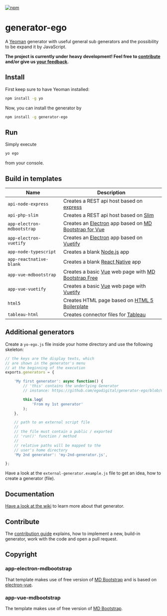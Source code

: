 [![npm](https://img.shields.io/npm/v/generator-ego.svg)](https://www.npmjs.com/package/generator-ego)

# generator-ego

A [Yeoman](http://yeoman.io/) generator with useful general sub generators and the possibility to be expand it by JavaScript. 

**The project is currently under heavy development! Feel free to [contribute](#contribute) and/or give us [your feedback](https://github.com/egodigital/generator-ego/issues).**

## Install

First keep sure to have Yeoman installed:

```bash
npm install -g yo
```

Now, you can install the generator by

```bash
npm install -g generator-ego
```

## Run

Simply execute

```bash
yo ego
```

from your console.

## Build in templates

| Name  | Description |
| ------------- | ------------- |
| `api-node-express` | Creates a REST api host based on [express](https://www.npmjs.com/package/express) |
| `api-php-slim` | Creates a REST api host based on [Slim](https://www.slimframework.com/) |
| `app-electron-mdbootstrap` | Creates an [Electron](https://github.com/SimulatedGREG/electron-vue) app based on [MD Bootstrap for Vue](https://mdbootstrap.com/docs/vue/) |
| `app-electron-vuetify` | Creates an [Electron](https://electronjs.org/) app based on [Vuetify](https://vuetifyjs.com/) |
| `app-node-typescript` | Creates a blank [Node.js](https://nodejs.org/) app |
| `app-reactnative-blank` | Creates a blank [React Native](https://facebook.github.io/react-native/) app |
| `app-vue-mdbootstrap` | Creates a basic [Vue](https://vuejs.org/) web page with [MD Bootstrap Free](https://mdbootstrap.com/docs/vue/) |
| `app-vue-vuetify` | Creates a basic [Vue](https://vuejs.org/) web page with [Vuetify](https://vuetifyjs.com/) |
| `html5` | Creates HTML page based on [HTML 5 Boilerplate](https://html5boilerplate.com/) |
| `tableau-html` | Creates connector files for [Tableau](https://www.tableau.com/) |

## Additional generators

Create a `yo-ego.js` file inside your home directory and use the following skeleton:

```javascript
// the keys are the display texts, which 
// are shown in the generator's menu
// at the beginning of the execution
exports.generators = {

    'My first generator': async function() {
        // 'this' contains the underlying Generator
        // instance: https://github.com/egodigital/generator-ego/blob/master/generators/app/index.js

        this.log(
            'From my 1st generator'
        );
    },

    // path to an external script file
    // 
    // the file must contain a public / exported
    // 'run()' function / method
    // 
    // relative paths will be mapped to the
    // user's home directory
    'My 2nd generator': 'my-2nd-generator.js',

};
```

Have a look at the `external-generator.example.js` file to get an idea, how to create a generator (file).

## Documentation

[Have a look at the wiki](https://github.com/egodigital/generator-ego/wiki) to learn more about that generator.

## Contribute

The [contribution guide](./CONTRIBUTION.md) explains, how to implement a new, build-in generator, work with the code and open a pull request.

## Copyright

### app-electron-mdbootstrap

That template makes use of free version of [MD Bootstrap](https://mdbootstrap.com/vue) and is based on [electron-vue](https://github.com/SimulatedGREG/electron-vue).

### app-vue-mdbootstrap

The template makes use of free version of [MD Bootstrap](https://mdbootstrap.com/vue).
